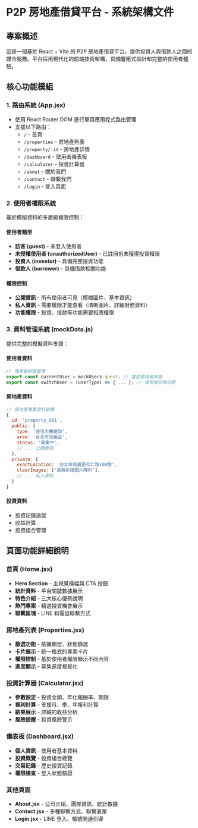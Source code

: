 # P2P 房地產借貸平台 - 系統架構文件

## 專案概述

這是一個基於 React + Vite 的 P2P 房地產借貸平台，提供投資人與借款人之間的媒合服務。平台採用現代化的前端技術架構，具備響應式設計和完整的使用者體驗。


## 核心功能模組

### 1. 路由系統 (App.jsx)
- 使用 React Router DOM 進行單頁應用程式路由管理
- 支援以下路由：
  - `/` - 首頁
  - `/properties` - 房地產列表
  - `/property/:id` - 房地產詳情
  - `/dashboard` - 使用者儀表板
  - `/calculator` - 投資計算器
  - `/about` - 關於我們
  - `/contact` - 聯繫我們
  - `/login` - 登入頁面

### 2. 使用者權限系統
基於模擬資料的多層級權限控制：

#### 使用者類型
- **訪客 (guest)** - 未登入使用者
- **未授權使用者 (unauthorizedUser)** - 已註冊但未獲得投資權限
- **投資人 (investor)** - 具備完整投資功能
- **借款人 (borrower)** - 具備借款相關功能

#### 權限控制
- **公開資訊** - 所有使用者可見（模糊圖片、基本資訊）
- **私人資訊** - 需要權限才能查看（清晰圖片、詳細財務資料）
- **功能權限** - 投資、借款等功能需要相應權限

### 3. 資料管理系統 (mockData.js)
提供完整的模擬資料支援：

#### 使用者資料
```javascript
// 使用者狀態管理
export const currentUser = mockUsers.guest; // 當前使用者狀態
export const switchUser = (userType) => { ... }; // 使用者切換功能
```

#### 房地產資料
```javascript
// 房地產專案資料結構
{
  id: 'property_001',
  public: {
    type: '住宅大樓建設',
    area: '台北市信義區',
    status: '募集中',
    // ... 公開資訊
  },
  private: {
    exactLocation: '台北市信義區松仁路100號',
    clearImages: ['高解析度圖片陣列'],
    // ... 私人資訊
  }
}
```

#### 投資資料
- 投資記錄追蹤
- 收益計算
- 投資組合管理

## 頁面功能詳細說明

### 首頁 (Home.jsx)
- **Hero Section** - 主視覺橫幅與 CTA 按鈕
- **統計資料** - 平台關鍵數據展示
- **特色介紹** - 三大核心優勢說明
- **熱門專案** - 精選投資機會展示
- **聯繫區塊** - LINE 和電話聯繫方式

### 房地產列表 (Properties.jsx)
- **篩選功能** - 依據類型、狀態篩選
- **卡片展示** - 統一格式的專案卡片
- **權限控制** - 基於使用者權限顯示不同內容
- **進度顯示** - 募集進度視覺化

### 投資計算器 (Calculator.jsx)
- **參數設定** - 投資金額、年化報酬率、期限
- **複利計算** - 支援月、季、年複利計算
- **結果展示** - 詳細的收益分析
- **風險提醒** - 投資風險警示

### 儀表板 (Dashboard.jsx)
- **個人資訊** - 使用者基本資料
- **投資概覽** - 投資組合總覽
- **交易記錄** - 歷史投資記錄
- **權限檢查** - 登入狀態驗證

### 其他頁面
- **About.jsx** - 公司介紹、團隊資訊、統計數據
- **Contact.jsx** - 多種聯繫方式、聯繫表單
- **Login.jsx** - LINE 登入、帳號開通引導

